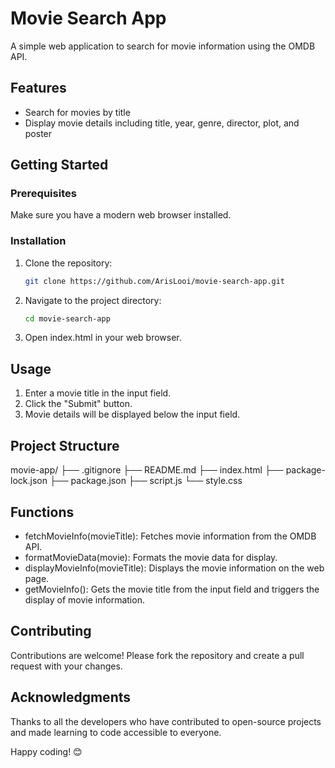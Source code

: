 # Movie Search App

A simple web application to search for movie information using the OMDB API.

## Features

- Search for movies by title
- Display movie details including title, year, genre, director, plot, and poster

## Getting Started

### Prerequisites

Make sure you have a modern web browser installed.

### Installation

1. Clone the repository:
   ```bash
   git clone https://github.com/ArisLooi/movie-search-app.git
2. Navigate to the project directory:
   ```bash
   cd movie-search-app
3. Open index.html in your web browser.

## Usage
1. Enter a movie title in the input field.
2. Click the "Submit" button.
3. Movie details will be displayed below the input field.

## Project Structure
movie-app/
├── .gitignore
├── README.md
├── index.html
├── package-lock.json
├── package.json
├── script.js
└── style.css

## Functions
- fetchMovieInfo(movieTitle): Fetches movie information from the OMDB API.
- formatMovieData(movie): Formats the movie data for display.
- displayMovieInfo(movieTitle): Displays the movie information on the web page.
- getMovieInfo(): Gets the movie title from the input field and triggers the display of movie information.

## Contributing
Contributions are welcome! Please fork the repository and create a pull request with your changes.

## Acknowledgments
Thanks to all the developers who have contributed to open-source projects and made learning to code accessible to everyone.

Happy coding! 😊
